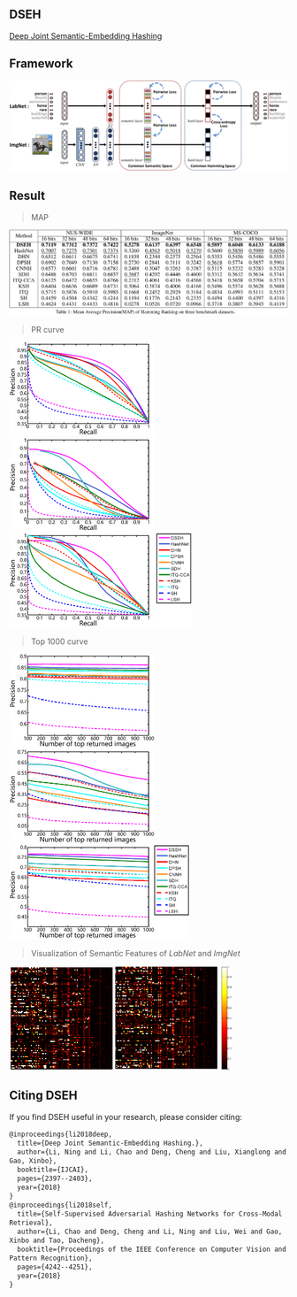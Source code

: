 ## DSEH
[Deep Joint Semantic-Embedding Hashing](https://www.ijcai.org/proceedings/2018/0332.pdf)

## Framework
![Framework](framework.png)

## Result
>MAP

![map](fig/map.png)
>PR curve

<img src="fig/pr_nuswide_32.png" height="170"/> <img src="fig/pr_imagenet_32.png" height="170"/> <img src="fig/pr_coco_32.png" height="170"/> <img src="fig/next.png" height="170"/> 

>Top 1000 curve

<img src="fig/Top1000_nuswide_32.png" height="170"/><img src="fig/Top1000_imagenet_32.png" height="170"/><img src="fig/Top1000_coco_32.png" height="170"/><img src="fig/next.png" height="170"/>

>Visualization of Semantic Features of *LabNet* and *ImgNet*

<img src="fig/label_hot.png" height="190"/><img src="fig/image_hot.png" height="190"/>

## Citing DSEH
If you find DSEH useful in your research, please consider citing:
```
@inproceedings{li2018deep,
  title={Deep Joint Semantic-Embedding Hashing.},
  author={Li, Ning and Li, Chao and Deng, Cheng and Liu, Xianglong and Gao, Xinbo},
  booktitle={IJCAI},
  pages={2397--2403},
  year={2018}
}
@inproceedings{li2018self,
  title={Self-Supervised Adversarial Hashing Networks for Cross-Modal Retrieval},
  author={Li, Chao and Deng, Cheng and Li, Ning and Liu, Wei and Gao, Xinbo and Tao, Dacheng},
  booktitle={Proceedings of the IEEE Conference on Computer Vision and Pattern Recognition},
  pages={4242--4251},
  year={2018}
}
```
